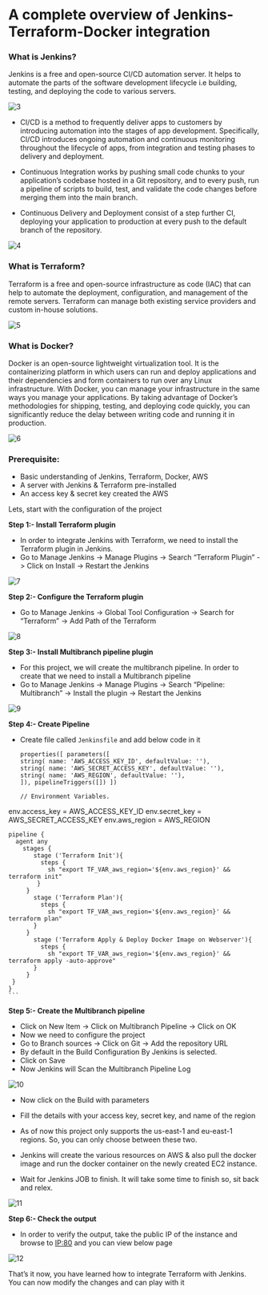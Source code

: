 # A complete overview of Jenkins-Terraform-Docker integration



### What is Jenkins?
Jenkins is a free and open-source CI/CD automation server. It helps to automate the parts of the software development lifecycle i.e building, testing, and deploying the code to various servers.

![3](https://github.com/DhruvinSoni30/Jenkins-Terraform-Docker/blob/main/3.png)

* CI/CD is a method to frequently deliver apps to customers by introducing automation into the stages of app development. Specifically, CI/CD introduces ongoing automation and continuous monitoring throughout the lifecycle of apps, from integration and testing phases to delivery and deployment.

* Continuous Integration works by pushing small code chunks to your application’s codebase hosted in a Git repository, and to every push, run a pipeline of scripts to build, test, and validate the code changes before merging them into the main branch.

* Continuous Delivery and Deployment consist of a step further CI, deploying your application to production at every push to the default branch of the repository.

![4](https://github.com/DhruvinSoni30/Jenkins-Terraform-Docker/blob/main/4.png)

### What is Terraform?

Terraform is a free and open-source infrastructure as code (IAC) that can help to automate the deployment, configuration, and management of the remote servers. Terraform can manage both existing service providers and custom in-house solutions.

![5](https://github.com/DhruvinSoni30/Jenkins-Terraform-Docker/blob/main/5.png)

### What is Docker?

Docker is an open-source lightweight virtualization tool. It is the containerizing platform in which users can run and deploy applications and their dependencies and form containers to run over any Linux infrastructure. With Docker, you can manage your infrastructure in the same ways you manage your applications. By taking advantage of Docker’s methodologies for shipping, testing, and deploying code quickly, you can significantly reduce the delay between writing code and running it in production.

![6](https://github.com/DhruvinSoni30/Jenkins-Terraform-Docker/blob/main/6.png)

### Prerequisite:
* Basic understanding of Jenkins, Terraform, Docker, AWS
* A server with Jenkins & Terraform pre-installed
* An access key & secret key created the AWS

Lets, start with the configuration of the project

**Step 1:- Install Terraform plugin**
  
  * In order to integrate Jenkins with Terraform, we need to install the Terraform plugin in Jenkins.
  * Go to Manage Jenkins -> Manage Plugins -> Search “Terraform Plugin” -> Click on Install -> Restart the Jenkins

![7](https://github.com/DhruvinSoni30/Jenkins-Terraform-Docker/blob/main/7.png)

**Step 2:- Configure the Terraform plugin**

  * Go to Manage Jenkins -> Global Tool Configuration -> Search for “Terraform” -> Add Path of the Terraform

![8](https://github.com/DhruvinSoni30/Jenkins-Terraform-Docker/blob/main/8.png)

**Step 3:- Install Multibranch pipeline plugin**

  * For this project, we will create the multibranch pipeline. In order to create that we need to install a Multibranch pipeline
  * Go to Manage Jenkins -> Manage Plugins -> Search “Pipeline: Multibranch” -> Install the plugin -> Restart the Jenkins

![9](https://github.com/DhruvinSoni30/Jenkins-Terraform-Docker/blob/main/9.png)

**Step 4:- Create Pipeline**
  
  * Create file called `Jenkinsfile` and add below code in it

    ```
    properties([ parameters([
    string( name: 'AWS_ACCESS_KEY_ID', defaultValue: ''),
    string( name: 'AWS_SECRET_ACCESS_KEY', defaultValue: ''),
    string( name: 'AWS_REGION', defaultValue: ''),
    ]), pipelineTriggers([]) ])

    // Environment Variables.
   env.access_key = AWS_ACCESS_KEY_ID
   env.secret_key = AWS_SECRET_ACCESS_KEY
   env.aws_region = AWS_REGION


    pipeline {
      agent any
        stages {
           stage ('Terraform Init'){
             steps {
               sh "export TF_VAR_aws_region='${env.aws_region}' && terraform init"
            }
         }
           stage ('Terraform Plan'){
             steps {
               sh "export TF_VAR_aws_region='${env.aws_region}' && terraform plan" 
           }
         }
           stage ('Terraform Apply & Deploy Docker Image on Webserver'){
             steps {
               sh "export TF_VAR_aws_region='${env.aws_region}' && terraform apply -auto-approve"
           }
         }
     }
    }
    ```
    
**Step 5:- Create the Multibranch pipeline**

  * Click on New Item -> Click on Multibranch Pipeline -> Click on OK
  * Now we need to configure the project
  * Go to Branch sources -> Click on Git -> Add the repository URL
  * By default in the Build Configuration By Jenkins is selected.
  * Click on Save
  * Now Jenkins will Scan the Multibranch Pipeline Log

![10](https://github.com/DhruvinSoni30/Jenkins-Terraform-Docker/blob/main/10.png)

  * Now click on the Build with parameters


  * Fill the details with your access key, secret key, and name of the region
  * As of now this project only supports the us-east-1 and eu-east-1 regions. So, you can only choose between these two.
  * Jenkins will create the various resources on AWS & also pull the docker image and run the docker container on the newly created EC2 instance.
  * Wait for Jenkins JOB to finish. It will take some time to finish so, sit back and relex.

![11](https://github.com/DhruvinSoni30/Jenkins-Terraform-Docker/blob/main/11.png)

**Step 6:- Check the output**
  
  * In order to verify the output, take the public IP of the instance and browse to <IP:80> and you can view below page
  
  ![12](https://github.com/DhruvinSoni30/Jenkins-Terraform-Docker/blob/main/12.png)
  
That’s it now, you have learned how to integrate Terraform with Jenkins. You can now modify the changes and can play with it
